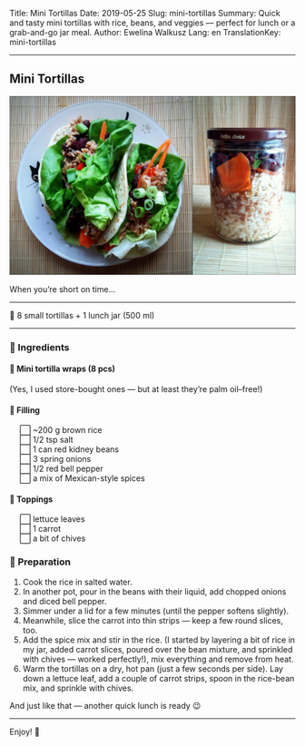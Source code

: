 Title: Mini Tortillas
Date: 2019-05-25
Slug: mini-tortillas
Summary: Quick and tasty mini tortillas with rice, beans, and veggies — perfect for lunch or a grab-and-go jar meal.
Author: Ewelina Walkusz
Lang: en
TranslationKey: mini-tortillas

---

## Mini Tortillas

![def]

When you’re short on time...

---

🔹 8 small tortillas + 1 lunch jar (500 ml)

---

### 🌿 Ingredients

#### 🌯 Mini tortilla wraps (8 pcs)

(Yes, I used store-bought ones — but at least they’re palm oil–free!)

#### 🍚 Filling

&emsp; ⬜ ~200 g brown rice </br>
&emsp; ⬜ 1/2 tsp salt </br>
&emsp; ⬜ 1 can red kidney beans </br>
&emsp; ⬜ 3 spring onions </br>
&emsp; ⬜ 1/2 red bell pepper </br>
&emsp; ⬜ a mix of Mexican-style spices </br>

#### 🥬 Toppings

&emsp; ⬜ lettuce leaves </br>
&emsp; ⬜ 1 carrot </br>
&emsp; ⬜ a bit of chives </br>

### 📝 Preparation

1. Cook the rice in salted water.
2. In another pot, pour in the beans with their liquid, add chopped onions and diced bell pepper.
3. Simmer under a lid for a few minutes (until the pepper softens slightly).
4. Meanwhile, slice the carrot into thin strips — keep a few round slices, too.
5. Add the spice mix and stir in the rice. (I started by layering a bit of rice in my jar, added carrot slices, poured over the bean mixture, and sprinkled with chives — worked perfectly!), mix everything and remove from heat.
6. Warm the tortillas on a dry, hot pan (just a few seconds per side). Lay down a lettuce leaf, add a couple of carrot strips, spoon in the rice-bean mix, and sprinkle with chives.  

And just like that — another quick lunch is ready 😉  

---

Enjoy! 💚

[def]: static/images/mini_tortillas.jpg
